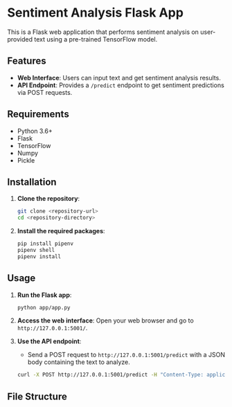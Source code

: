 # Sentiment Analysis Flask App

This is a Flask web application that performs sentiment analysis on user-provided text using a pre-trained TensorFlow model.

## Features

- **Web Interface**: Users can input text and get sentiment analysis results.
- **API Endpoint**: Provides a `/predict` endpoint to get sentiment predictions via POST requests.

## Requirements

- Python 3.6+
- Flask
- TensorFlow
- Numpy
- Pickle

## Installation

1. **Clone the repository**:
    ```bash
    git clone <repository-url>
    cd <repository-directory>
    ```

2. **Install the required packages**:
    ```bash
    pip install pipenv
    pipenv shell
    pipenv install
    ```

## Usage

1. **Run the Flask app**:
    ```bash
    python app/app.py
    ```

2. **Access the web interface**:
    Open your web browser and go to `http://127.0.0.1:5001/`.

3. **Use the API endpoint**:
    - Send a POST request to `http://127.0.0.1:5001/predict` with a JSON body containing the text to analyze.
    ```bash
    curl -X POST http://127.0.0.1:5001/predict -H "Content-Type: application/json" -d '{"text": "Your text here"}'
    ```

## File Structure
